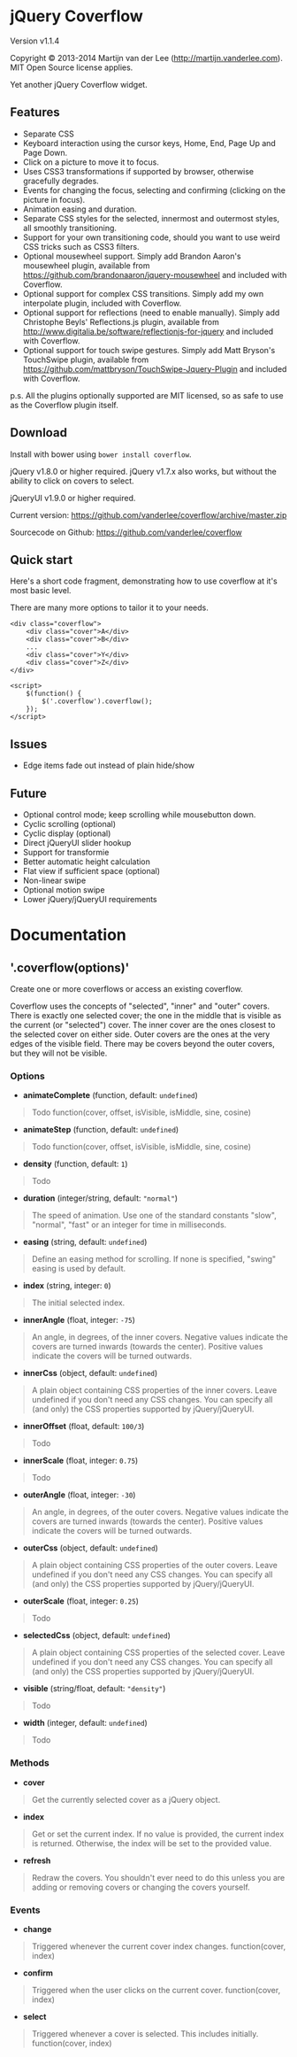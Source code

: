 jQuery Coverflow
================
Version v1.1.4

Copyright &copy; 2013-2014 Martijn van der Lee (http://martijn.vanderlee.com).
MIT Open Source license applies.

Yet another jQuery Coverflow widget.

Features
--------
-	Separate CSS
-	Keyboard interaction using the cursor keys, Home, End, Page Up and Page Down.
-	Click on a picture to move it to focus.
-	Uses CSS3 transformations if supported by browser, otherwise gracefully degrades.
-	Events for changing the focus, selecting and confirming (clicking on the picture in focus).
-	Animation easing and duration.
-	Separate CSS styles for the selected, innermost and outermost styles, all smoothly transitioning.
-	Support for your own transitioning code, should you want to use weird CSS tricks such as CSS3 filters.
-	Optional mousewheel support.
	Simply add Brandon Aaron's mousewheel plugin, available from https://github.com/brandonaaron/jquery-mousewheel and included with Coverflow.
-	Optional support for complex CSS transitions.
	Simply add my own interpolate plugin, included with Coverflow.
-	Optional support for reflections (need to enable manually).
	Simply add Christophe Beyls' Reflections.js plugin, available from http://www.digitalia.be/software/reflectionjs-for-jquery and included with Coverflow.
-	Optional support for touch swipe gestures.
	Simply add Matt Bryson's TouchSwipe plugin, available from https://github.com/mattbryson/TouchSwipe-Jquery-Plugin and included with Coverflow.

p.s. All the plugins optionally supported are MIT licensed, so as safe to use as the Coverflow plugin itself.

Download
--------
Install with bower using `bower install coverflow`.

jQuery v1.8.0 or higher required.
jQuery v1.7.x also works, but without the ability to click on covers to select.

jQueryUI v1.9.0 or higher required.

Current version: https://github.com/vanderlee/coverflow/archive/master.zip

Sourcecode on Github: https://github.com/vanderlee/coverflow

Quick start
-----------
Here's a short code fragment, demonstrating how to use coverflow at it's most
basic level.

There are many more options to tailor it to your needs.

	<div class="coverflow">
		<div class="cover">A</div>
		<div class="cover">B</div>
		...
		<div class="cover">Y</div>
		<div class="cover">Z</div>
	</div>

	<script>
		$(function() {
			$('.coverflow').coverflow();
		});
	</script>

Issues
------
-	Edge items fade out instead of plain hide/show

Future
------
-	Optional control mode; keep scrolling while mousebutton down.
-	Cyclic scrolling (optional)
-	Cyclic display (optional)
-	Direct jQueryUI slider hookup
-	Support for transformie
-	Better automatic height calculation
-	Flat view if sufficient space (optional)
-	Non-linear swipe
-	Optional motion swipe
-	Lower jQuery/jQueryUI requirements

Documentation
=============
'.coverflow(options)'
-----------------------
Create one or more coverflows or access an existing coverflow.

Coverflow uses the concepts of "selected", "inner" and "outer" covers. There is
exactly one selected cover; the one in the middle that is visible as the
current (or "selected") cover. The inner cover are the ones closest to the
selected cover on either side. Outer covers are the ones at the very edges of
the visible field. There may be covers beyond the outer covers, but they will
not be visible.

### Options

-	**animateComplete** (function, default: `undefined`)

>	Todo
	function(cover, offset, isVisible, isMiddle, sine, cosine)
			
-	**animateStep** (function, default: `undefined`)

>	Todo
	function(cover, offset, isVisible, isMiddle, sine, cosine)

-	**density** (function, default: `1`)

>	Todo

-	**duration** (integer/string, default: `"normal"`)

>	The speed of animation. Use one of the standard constants "slow", "normal",
	"fast" or an integer for time in milliseconds.

-	**easing** (string, default: `undefined`)

>	Define an easing method for scrolling. If none is specified, "swing" easing
	is used by default.

-	**index** (string, integer: `0`)

>	The initial selected index.

-	**innerAngle** (float, integer: `-75`)

>	An angle, in degrees, of the inner covers. Negative values indicate the
	covers are turned inwards (towards the center). Positive values indicate
	the covers will be turned outwards.

-	**innerCss** (object, default: `undefined`)

>	A plain object containing CSS properties of the inner covers. Leave
	undefined if you don't need any CSS changes. You can specify all (and only)
	the CSS properties supported by jQuery/jQueryUI.

-	**innerOffset** (float, default: `100/3`)

>	Todo

-	**innerScale** (float, integer: `0.75`)

>	Todo

-	**outerAngle** (float, integer: `-30`)

>	An angle, in degrees, of the outer covers. Negative values indicate the
	covers are turned inwards (towards the center). Positive values indicate
	the covers will be turned outwards.

-	**outerCss** (object, default: `undefined`)

>	A plain object containing CSS properties of the outer covers. Leave
	undefined if you don't need any CSS changes. You can specify all (and only)
	the CSS properties supported by jQuery/jQueryUI.

-	**outerScale** (float, integer: `0.25`)

>	Todo

-	**selectedCss** (object, default: `undefined`)

>	A plain object containing CSS properties of the selected cover. Leave
	undefined if you don't need any CSS changes. You can specify all (and only)
	the CSS properties supported by jQuery/jQueryUI.

-	**visible** (string/float, default: `"density"`)

>	Todo

-	**width** (integer, default: `undefined`)

>	Todo

### Methods

-	**cover**

>	Get the currently selected cover as a jQuery object.

-	**index**

>	Get or set the current index. If no value is provided, the current index is
	returned. Otherwise, the index will be set to the provided value.

-	**refresh**

>	Redraw the covers. You shouldn't ever need to do this unless you are adding
	or removing covers or changing the covers yourself.

### Events

-	**change**

>	Triggered whenever the current cover index changes.
	function(cover, index)

-	**confirm**

>	Triggered when the user clicks on the current cover.
	function(cover, index)

-	**select**

>	Triggered whenever a cover is selected. This includes initially.
	function(cover, index)
